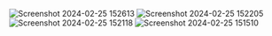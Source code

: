![Screenshot 2024-02-25 152613](https://github.com/PadhmaSini29/Task_bob/assets/115009465/ab1639d8-7f69-4b98-b37f-131598c0116e)
![Screenshot 2024-02-25 152205](https://github.com/PadhmaSini29/Task_bob/assets/115009465/58e1be1d-88e6-4c78-b52f-f9c63df952c4)
![Screenshot 2024-02-25 152118](https://github.com/PadhmaSini29/Task_bob/assets/115009465/a5390155-b051-4e3b-ae80-7a974d3573a0)
![Screenshot 2024-02-25 151510](https://github.com/PadhmaSini29/Task_bob/assets/115009465/953095bf-866e-4d95-8f47-a41337a40122)
